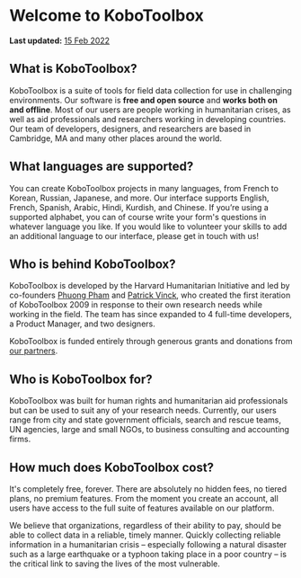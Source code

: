 # Welcome to KoboToolbox
**Last updated:** <a href="https://github.com/kobotoolbox/docs/blob/511ea4cb3c698a4b45e7c2b4efd1af4e356e811f/source/welcome.md" class="reference">15 Feb 2022</a>

## What is KoboToolbox?

KoboToolbox is a suite of tools for field data collection for use in challenging
environments. Our software is **free and open source** and **works both on and
offline**. Most of our users are people working in humanitarian crises, as well
as aid professionals and researchers working in developing countries. Our team
of developers, designers, and researchers are based in Cambridge, MA and many
other places around the world.

## What languages are supported?

You can create KoboToolbox projects in many languages, from French to Korean,
Russian, Japanese, and more. Our interface supports English, French, Spanish,
Arabic, Hindi, Kurdish, and Chinese. If you’re using a supported alphabet, you
can of course write your form's questions in whatever language you like. If you
would like to volunteer your skills to add an additional language to our
interface, please get in touch with us!

## Who is behind KoboToolbox?

KoboToolbox is developed by the Harvard Humanitarian Initiative and led by
co-founders [Phuong Pham](http://hhi.harvard.edu/people/phuong-pham) and
[Patrick Vinck](http://hhi.harvard.edu/people/patrick-vinck), who created the
first iteration of KoboToolbox 2009 in response to their own research needs
while working in the field. The team has since expanded to 4 full-time
developers, a Product Manager, and two designers.

KoboToolbox is funded entirely through generous grants and donations from
[our partners](https://www.kobotoolbox.org/#partners).

## Who is KoboToolbox for?

KoboToolbox was built for human rights and humanitarian aid professionals but
can be used to suit any of your research needs. Currently, our users range from
city and state government officials, search and rescue teams, UN agencies, large
and small NGOs, to business consulting and accounting firms.

## How much does KoboToolbox cost?

It's completely free, forever. There are absolutely no hidden fees, no tiered
plans, no premium features. From the moment you create an account, all users
have access to the full suite of features available on our platform.

We believe that organizations, regardless of their ability to pay, should be
able to collect data in a reliable, timely manner. Quickly collecting reliable
information in a humanitarian crisis – especially following a natural disaster
such as a large earthquake or a typhoon taking place in a poor country – is the
critical link to saving the lives of the most vulnerable.
